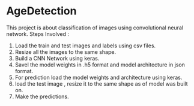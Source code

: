 # AgeDetection

This project is about classification of images using convolutional neural network.
Steps Involved :
1. Load the train and test images and labels using csv files.
2. Resize all the images to  the same shape.
3. Build a CNN Network using keras.
4. Savel the model weights in .h5 format and model architecture in json format.
5. For prediction load the model weights and architecture using keras.
6. load the test image , resize it to the same shape as of model was built on. 
7. Make the predictions.
